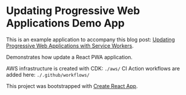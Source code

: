 # Updating Progressive Web Applications Demo App

This is an example application to accompany this blog post: [Updating Progressive Web Applications with Service Workers](https://tomwilderspin.medium.com/updating-progressive-web-applications-with-service-workers-ffca192ec16b).

Demonstrates how update a React PWA application.

AWS infrastructure is created with CDK: `./aws/`
CI Action workflows are added here: `./.github/workflows/`

This project was bootstrapped with [Create React App](https://github.com/facebook/create-react-app).